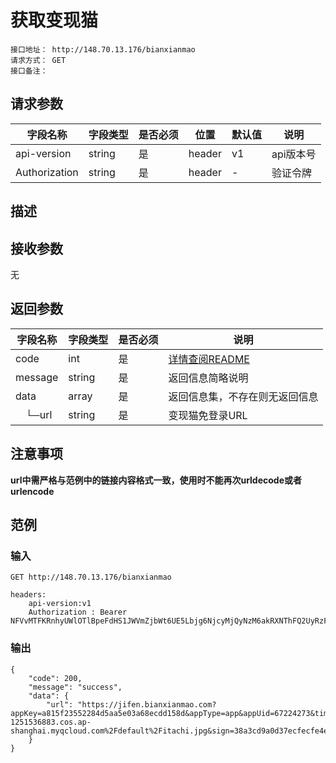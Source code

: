 # 获取变现猫
```
接口地址： http://148.70.13.176/bianxianmao
请求方式： GET
接口备注： 
```
## 请求参数

| 字段名称 | 字段类型 | 是否必须 | 位置 | 默认值 | 说明 |
|    -    |    -    |    -    |  -   |   -   |  -   |
| api-version | string | 是 | header | v1 | api版本号 |
| Authorization | string | 是 | header | - | 验证令牌 |

## 描述

## 接收参数

无

## 返回参数

| 字段名称 | 字段类型 | 是否必须 | 说明 |
|    -    |    -    |    -    |   -   |
| code | int | 是 | [详情查阅README](https://github.com/waitforu/docs/blob/master/README.md#%E9%83%A8%E5%88%86%E8%BF%94%E5%9B%9E%E4%BF%A1%E6%81%AFcode%E8%A1%A8) |
| message | string | 是 | 返回信息简略说明 |
| data | array | 是 | 返回信息集，不存在则无返回信息 |
|　└─url | string | 是 | 变现猫免登录URL |

## 注意事项
**url中需严格与范例中的链接内容格式一致，使用时不能再次urldecode或者urlencode**

## 范例

### 输入
```
GET http://148.70.13.176/bianxianmao

headers:
	api-version:v1
	Authorization : Bearer NFVvMTFKRnhyUWlOTlBpeFdHS1JWVmZjbWt6UE5Lbjg6NjcyMjQyNzM6akRXNThFQ2UyRzFyM1FSRlpxZDcwVTg0Njd6aU40b2M=
```
### 输出
```
{
    "code": 200,
    "message": "success",
    "data": {
        "url": "https://jifen.bianxianmao.com?appKey=a815f23552284d5aa5e03a68ecdd158d&appType=app&appUid=67224273&timestamp=1548312507415&nickName=runmanz&face=https%3A%2F%2Frunmanz-1251536883.cos.ap-shanghai.myqcloud.com%2Fdefault%2Fitachi.jpg&sign=38a3cd9a0d37ecfecfe4e83165982c08"
    }
}
```